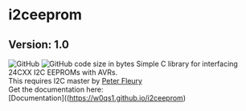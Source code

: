 # i2ceeprom
## Version: 1.0
![GitHub](https://img.shields.io/github/license/w0qs1/i2ceeprom)
![GitHub code size in bytes](https://img.shields.io/github/languages/code-size/w0qs1/i2ceeprom)
Simple C library for interfacing 24CXX I2C EEPROMs with AVRs.<br>This requires I2C master by [Peter Fleury](http://www.peterfleury.epizy.com)<br>
Get the documentation here:<br>
[Documentation]((https://w0qs1.github.io/i2ceeprom)
